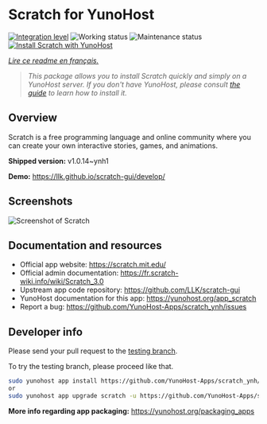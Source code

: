 <!--
N.B.: This README was automatically generated by https://github.com/YunoHost/apps/tree/master/tools/README-generator
It shall NOT be edited by hand.
-->

# Scratch for YunoHost

[![Integration level](https://dash.yunohost.org/integration/scratch.svg)](https://dash.yunohost.org/appci/app/scratch) ![Working status](https://ci-apps.yunohost.org/ci/badges/scratch.status.svg) ![Maintenance status](https://ci-apps.yunohost.org/ci/badges/scratch.maintain.svg)  
[![Install Scratch with YunoHost](https://install-app.yunohost.org/install-with-yunohost.svg)](https://install-app.yunohost.org/?app=scratch)

*[Lire ce readme en français.](./README_fr.md)*

> *This package allows you to install Scratch quickly and simply on a YunoHost server.
If you don't have YunoHost, please consult [the guide](https://yunohost.org/#/install) to learn how to install it.*

## Overview

Scratch is a free programming language and online community where you can create your own interactive stories, games, and animations.

**Shipped version:** v1.0.14~ynh1

**Demo:** https://llk.github.io/scratch-gui/develop/

## Screenshots

![Screenshot of Scratch](./doc/screenshots/800px-Scratch_3.0_Éditeur.png)

## Documentation and resources

* Official app website: <https://scratch.mit.edu/>
* Official admin documentation: <https://fr.scratch-wiki.info/wiki/Scratch_3.0>
* Upstream app code repository: <https://github.com/LLK/scratch-gui>
* YunoHost documentation for this app: <https://yunohost.org/app_scratch>
* Report a bug: <https://github.com/YunoHost-Apps/scratch_ynh/issues>

## Developer info

Please send your pull request to the [testing branch](https://github.com/YunoHost-Apps/scratch_ynh/tree/testing).

To try the testing branch, please proceed like that.

``` bash
sudo yunohost app install https://github.com/YunoHost-Apps/scratch_ynh/tree/testing --debug
or
sudo yunohost app upgrade scratch -u https://github.com/YunoHost-Apps/scratch_ynh/tree/testing --debug
```

**More info regarding app packaging:** <https://yunohost.org/packaging_apps>
